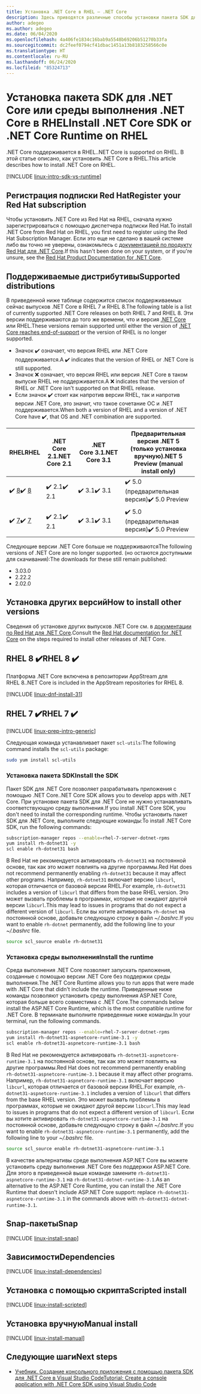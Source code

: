 ```yaml
---
title: Установка .NET Core в RHEL — .NET Core
description: Здесь приводятся различные способы установки пакета SDK для .NET Core и среды выполнения .NET Core в RHEL.
author: adegeo
ms.author: adegeo
ms.date: 06/04/2020
ms.openlocfilehash: 4a406fe1834c16bab9a5548b69206b51270b33fa
ms.sourcegitcommit: dc2feef0794cf41dbac1451a13b8183258566c0e
ms.translationtype: HT
ms.contentlocale: ru-RU
ms.lasthandoff: 06/24/2020
ms.locfileid: "85324713"
---
```

# <a name="install-net-core-sdk-or-net-core-runtime-on-rhel"></a><span data-ttu-id="9fc55-103">Установка пакета SDK для .NET Core или среды выполнения .NET Core в RHEL</span><span class="sxs-lookup"><span data-stu-id="9fc55-103">Install .NET Core SDK or .NET Core Runtime on RHEL</span></span>

<span data-ttu-id="9fc55-104">.NET Core поддерживается в RHEL.</span><span class="sxs-lookup"><span data-stu-id="9fc55-104">.NET Core is supported on RHEL.</span></span> <span data-ttu-id="9fc55-105">В этой статье описано, как установить .NET Core в RHEL.</span><span class="sxs-lookup"><span data-stu-id="9fc55-105">This article describes how to install .NET Core on RHEL.</span></span>

[!INCLUDE [linux-intro-sdk-vs-runtime](includes/linux-intro-sdk-vs-runtime.md)]

## <a name="register-your-red-hat-subscription"></a><span data-ttu-id="9fc55-106">Регистрация подписки Red Hat</span><span class="sxs-lookup"><span data-stu-id="9fc55-106">Register your Red Hat subscription</span></span>

<span data-ttu-id="9fc55-107">Чтобы установить .NET Core из Red Hat на RHEL, сначала нужно зарегистрироваться с помощью диспетчера подписки Red Hat.</span><span class="sxs-lookup"><span data-stu-id="9fc55-107">To install .NET Core from Red Hat on RHEL, you first need to register using the Red Hat Subscription Manager.</span></span> <span data-ttu-id="9fc55-108">Если это еще не сделано в вашей системе либо вы точно не уверены, ознакомьтесь с [документацией по продукту Red Hat для .NET Core](https://access.redhat.com/documentation/net_core/).</span><span class="sxs-lookup"><span data-stu-id="9fc55-108">If this hasn't been done on your system, or if you're unsure, see the [Red Hat Product Documentation for .NET Core](https://access.redhat.com/documentation/net_core/).</span></span>

## <a name="supported-distributions"></a><span data-ttu-id="9fc55-109">Поддерживаемые дистрибутивы</span><span class="sxs-lookup"><span data-stu-id="9fc55-109">Supported distributions</span></span>

<span data-ttu-id="9fc55-110">В приведенной ниже таблице содержится список поддерживаемых сейчас выпусков .NET Core в RHEL 7 и RHEL 8.</span><span class="sxs-lookup"><span data-stu-id="9fc55-110">The following table is a list of currently supported .NET Core releases on both RHEL 7 and RHEL 8.</span></span> <span data-ttu-id="9fc55-111">Эти версии поддерживаются до того же времени, что и версия [.NET Core](https://dotnet.microsoft.com/platform/support/policy/dotnet-core) или RHEL.</span><span class="sxs-lookup"><span data-stu-id="9fc55-111">These versions remain supported until either the version of [.NET Core reaches end-of-support](https://dotnet.microsoft.com/platform/support/policy/dotnet-core) or the version of RHEL is no longer supported.</span></span>

- <span data-ttu-id="9fc55-112">Значок ✔️ означает, что версия RHEL или .NET Core поддерживается.</span><span class="sxs-lookup"><span data-stu-id="9fc55-112">A ✔️ indicates that the version of RHEL or .NET Core is still supported.</span></span>
- <span data-ttu-id="9fc55-113">Значок ❌ означает, что версия RHEL или версия .NET Core в таком выпуске RHEL не поддерживается.</span><span class="sxs-lookup"><span data-stu-id="9fc55-113">A ❌ indicates that the version of RHEL or .NET Core isn't supported on that RHEL release.</span></span>
- <span data-ttu-id="9fc55-114">Если значок ✔️ стоит как напротив версии RHEL, так и напротив версии .NET Core, это значит, что такое сочетание ОС и .NET поддерживается.</span><span class="sxs-lookup"><span data-stu-id="9fc55-114">When both a version of RHEL and a version of .NET Core have ✔️, that OS and .NET combination are supported.</span></span>

| <span data-ttu-id="9fc55-115">RHEL</span><span class="sxs-lookup"><span data-stu-id="9fc55-115">RHEL</span></span>                   | <span data-ttu-id="9fc55-116">.NET Core 2.1</span><span class="sxs-lookup"><span data-stu-id="9fc55-116">.NET Core 2.1</span></span> | <span data-ttu-id="9fc55-117">.NET Core 3.1</span><span class="sxs-lookup"><span data-stu-id="9fc55-117">.NET Core 3.1</span></span> | <span data-ttu-id="9fc55-118">Предварительная версия .NET 5 (только установка вручную)</span><span class="sxs-lookup"><span data-stu-id="9fc55-118">.NET 5 Preview (manual install only)</span></span> |
|--------------------------|---------------|---------------|----------------|
| <span data-ttu-id="9fc55-119">✔️ [8](#rhel-8-)</span><span class="sxs-lookup"><span data-stu-id="9fc55-119">✔️ [8](#rhel-8-)</span></span> | <span data-ttu-id="9fc55-120">✔️ 2.1</span><span class="sxs-lookup"><span data-stu-id="9fc55-120">✔️ 2.1</span></span>        | <span data-ttu-id="9fc55-121">✔️ 3.1</span><span class="sxs-lookup"><span data-stu-id="9fc55-121">✔️ 3.1</span></span>        | <span data-ttu-id="9fc55-122">✔️ 5.0 (предварительная версия)</span><span class="sxs-lookup"><span data-stu-id="9fc55-122">✔️ 5.0 Preview</span></span> |
| <span data-ttu-id="9fc55-123">✔️ [7](#rhel-7-)</span><span class="sxs-lookup"><span data-stu-id="9fc55-123">✔️ [7](#rhel-7-)</span></span> | <span data-ttu-id="9fc55-124">✔️ 2.1</span><span class="sxs-lookup"><span data-stu-id="9fc55-124">✔️ 2.1</span></span>        | <span data-ttu-id="9fc55-125">✔️ 3.1</span><span class="sxs-lookup"><span data-stu-id="9fc55-125">✔️ 3.1</span></span>        | <span data-ttu-id="9fc55-126">✔️ 5.0 (предварительная версия)</span><span class="sxs-lookup"><span data-stu-id="9fc55-126">✔️ 5.0 Preview</span></span> |

<span data-ttu-id="9fc55-127">Следующие версии .NET Core больше не поддерживаются</span><span class="sxs-lookup"><span data-stu-id="9fc55-127">The following versions of .NET Core are no longer supported.</span></span> <span data-ttu-id="9fc55-128">(но остаются доступными для скачивания):</span><span class="sxs-lookup"><span data-stu-id="9fc55-128">The downloads for these still remain published:</span></span>

- <span data-ttu-id="9fc55-129">3.0</span><span class="sxs-lookup"><span data-stu-id="9fc55-129">3.0</span></span>
- <span data-ttu-id="9fc55-130">2.2</span><span class="sxs-lookup"><span data-stu-id="9fc55-130">2.2</span></span>
- <span data-ttu-id="9fc55-131">2.0</span><span class="sxs-lookup"><span data-stu-id="9fc55-131">2.0</span></span>

## <a name="how-to-install-other-versions"></a><span data-ttu-id="9fc55-132">Установка других версий</span><span class="sxs-lookup"><span data-stu-id="9fc55-132">How to install other versions</span></span>

<span data-ttu-id="9fc55-133">Сведения об установке других выпусков .NET Core см. в [документации по Red Hat для .NET Core](https://access.redhat.com/documentation/net_core/).</span><span class="sxs-lookup"><span data-stu-id="9fc55-133">Consult the [Red Hat documentation for .NET Core](https://access.redhat.com/documentation/net_core/) on the steps required to install other releases of .NET Core.</span></span>

## <a name="rhel-8-"></a><span data-ttu-id="9fc55-134">RHEL 8 ✔️</span><span class="sxs-lookup"><span data-stu-id="9fc55-134">RHEL 8 ✔️</span></span>

<span data-ttu-id="9fc55-135">Платформа .NET Core включена в репозитории AppStream для RHEL 8.</span><span class="sxs-lookup"><span data-stu-id="9fc55-135">.NET Core is included in the AppStream repositories for RHEL 8.</span></span>

[!INCLUDE [linux-dnf-install-31](includes/linux-install-31-dnf.md)]

## <a name="rhel-7-"></a><span data-ttu-id="9fc55-136">RHEL 7 ✔️</span><span class="sxs-lookup"><span data-stu-id="9fc55-136">RHEL 7 ✔️</span></span>

[!INCLUDE [linux-prep-intro-generic](includes/linux-prep-intro-generic.md)]

<span data-ttu-id="9fc55-137">Следующая команда устанавливает пакет `scl-utils`:</span><span class="sxs-lookup"><span data-stu-id="9fc55-137">The following command installs the `scl-utils` package:</span></span>

```bash
sudo yum install scl-utils
```

### <a name="install-the-sdk"></a><span data-ttu-id="9fc55-138">Установка пакета SDK</span><span class="sxs-lookup"><span data-stu-id="9fc55-138">Install the SDK</span></span>

<span data-ttu-id="9fc55-139">Пакет SDK для .NET Core позволяет разрабатывать приложения с помощью .NET Core.</span><span class="sxs-lookup"><span data-stu-id="9fc55-139">.NET Core SDK allows you to develop apps with .NET Core.</span></span> <span data-ttu-id="9fc55-140">При установке пакета SDK для .NET Core не нужно устанавливать соответствующую среду выполнения.</span><span class="sxs-lookup"><span data-stu-id="9fc55-140">If you install .NET Core SDK, you don't need to install the corresponding runtime.</span></span> <span data-ttu-id="9fc55-141">Чтобы установить пакет SDK для .NET Core, выполните следующие команды:</span><span class="sxs-lookup"><span data-stu-id="9fc55-141">To install .NET Core SDK, run the following commands:</span></span>

```bash
subscription-manager repos --enable=rhel-7-server-dotnet-rpms
yum install rh-dotnet31 -y
scl enable rh-dotnet31 bash
```

<span data-ttu-id="9fc55-142">В Red Hat не рекомендуется активировать `rh-dotnet31` на постоянной основе, так как это может повлиять на другие программы.</span><span class="sxs-lookup"><span data-stu-id="9fc55-142">Red Hat does not recommend permanently enabling `rh-dotnet31` because it may affect other programs.</span></span> <span data-ttu-id="9fc55-143">Например, `rh-dotnet31` включает версию `libcurl`, которая отличается от базовой версии RHEL.</span><span class="sxs-lookup"><span data-stu-id="9fc55-143">For example, `rh-dotnet31` includes a version of `libcurl` that differs from the base RHEL version.</span></span> <span data-ttu-id="9fc55-144">Это может вызвать проблемы в программах, которые не ожидают другой версии `libcurl`.</span><span class="sxs-lookup"><span data-stu-id="9fc55-144">This may lead to issues in programs that do not expect a different version of `libcurl`.</span></span> <span data-ttu-id="9fc55-145">Если вы хотите активировать `rh-dotnet` на постоянной основе, добавьте следующую строку в файл _~/.bashrc_.</span><span class="sxs-lookup"><span data-stu-id="9fc55-145">If you want to enable `rh-dotnet` permanently, add the following line to your _~/.bashrc_ file.</span></span>

```bash
source scl_source enable rh-dotnet31
```

### <a name="install-the-runtime"></a><span data-ttu-id="9fc55-146">Установка среды выполнения</span><span class="sxs-lookup"><span data-stu-id="9fc55-146">Install the runtime</span></span>

<span data-ttu-id="9fc55-147">Среда выполнения .NET Core позволяет запускать приложения, созданные с помощью версии .NET Core без поддержки среды выполнения.</span><span class="sxs-lookup"><span data-stu-id="9fc55-147">The .NET Core Runtime allows you to run apps that were made with .NET Core that didn't include the runtime.</span></span> <span data-ttu-id="9fc55-148">Приведенные ниже команды позволяют установить среду выполнения ASP.NET Core, которая больше всего совместима с .NET Core.</span><span class="sxs-lookup"><span data-stu-id="9fc55-148">The commands below install the ASP.NET Core Runtime, which is the most compatible runtime for .NET Core.</span></span> <span data-ttu-id="9fc55-149">В терминале выполните приведенные ниже команды.</span><span class="sxs-lookup"><span data-stu-id="9fc55-149">In your terminal, run the following commands.</span></span>

```bash
subscription-manager repos --enable=rhel-7-server-dotnet-rpms
yum install rh-dotnet31-aspnetcore-runtime-3.1 -y
scl enable rh-dotnet31-aspnetcore-runtime-3.1 bash
```

<span data-ttu-id="9fc55-150">В Red Hat не рекомендуется активировать `rh-dotnet31-aspnetcore-runtime-3.1` на постоянной основе, так как это может повлиять на другие программы.</span><span class="sxs-lookup"><span data-stu-id="9fc55-150">Red Hat does not recommend permanently enabling `rh-dotnet31-aspnetcore-runtime-3.1` because it may affect other programs.</span></span> <span data-ttu-id="9fc55-151">Например, `rh-dotnet31-aspnetcore-runtime-3.1` включает версию `libcurl`, которая отличается от базовой версии RHEL.</span><span class="sxs-lookup"><span data-stu-id="9fc55-151">For example, `rh-dotnet31-aspnetcore-runtime-3.1` includes a version of `libcurl` that differs from the base RHEL version.</span></span> <span data-ttu-id="9fc55-152">Это может вызвать проблемы в программах, которые не ожидают другой версии `libcurl`.</span><span class="sxs-lookup"><span data-stu-id="9fc55-152">This may lead to issues in programs that do not expect a different version of `libcurl`.</span></span> <span data-ttu-id="9fc55-153">Если вы хотите активировать `rh-dotnet31-aspnetcore-runtime-3.1` на постоянной основе, добавьте следующую строку в файл _~/.bashrc_.</span><span class="sxs-lookup"><span data-stu-id="9fc55-153">If you want to enable `rh-dotnet31-aspnetcore-runtime-3.1` permanently, add the following line to your _~/.bashrc_ file.</span></span>

```bash
source scl_source enable rh-dotnet31-aspnetcore-runtime-3.1
```

<span data-ttu-id="9fc55-154">В качестве альтернативы среде выполнения ASP.NET Core вы можете установить среду выполнения .NET Core без поддержки ASP.NET Core. Для этого в приведенной выше команде замените `rh-dotnet31-aspnetcore-runtime-3.1` на `rh-dotnet31-dotnet-runtime-3.1`.</span><span class="sxs-lookup"><span data-stu-id="9fc55-154">As an alternative to the ASP.NET Core Runtime, you can install the .NET Core Runtime that doesn't include ASP.NET Core support: replace `rh-dotnet31-aspnetcore-runtime-3.1` in the commands above with `rh-dotnet31-dotnet-runtime-3.1`.</span></span>

## <a name="snap"></a><span data-ttu-id="9fc55-155">Snap-пакеты</span><span class="sxs-lookup"><span data-stu-id="9fc55-155">Snap</span></span>

[!INCLUDE [linux-install-snap](includes/linux-install-snap.md)]

## <a name="dependencies"></a><span data-ttu-id="9fc55-156">Зависимости</span><span class="sxs-lookup"><span data-stu-id="9fc55-156">Dependencies</span></span>

[!INCLUDE [linux-install-dependencies](includes/linux-install-dependencies.md)]

## <a name="scripted-install"></a><span data-ttu-id="9fc55-157">Установка с помощью скрипта</span><span class="sxs-lookup"><span data-stu-id="9fc55-157">Scripted install</span></span>

[!INCLUDE [linux-install-scripted](includes/linux-install-scripted.md)]

## <a name="manual-install"></a><span data-ttu-id="9fc55-158">Установка вручную</span><span class="sxs-lookup"><span data-stu-id="9fc55-158">Manual install</span></span>

[!INCLUDE [linux-install-manual](includes/linux-install-manual.md)]

## <a name="next-steps"></a><span data-ttu-id="9fc55-159">Следующие шаги</span><span class="sxs-lookup"><span data-stu-id="9fc55-159">Next steps</span></span>

- [<span data-ttu-id="9fc55-160">Учебник. Создание консольного приложения с помощью пакета SDK для .NET Core в Visual Studio Code</span><span class="sxs-lookup"><span data-stu-id="9fc55-160">Tutorial: Create a console application with .NET Core SDK using Visual Studio Code</span></span>](../tutorials/with-visual-studio-code.md)
